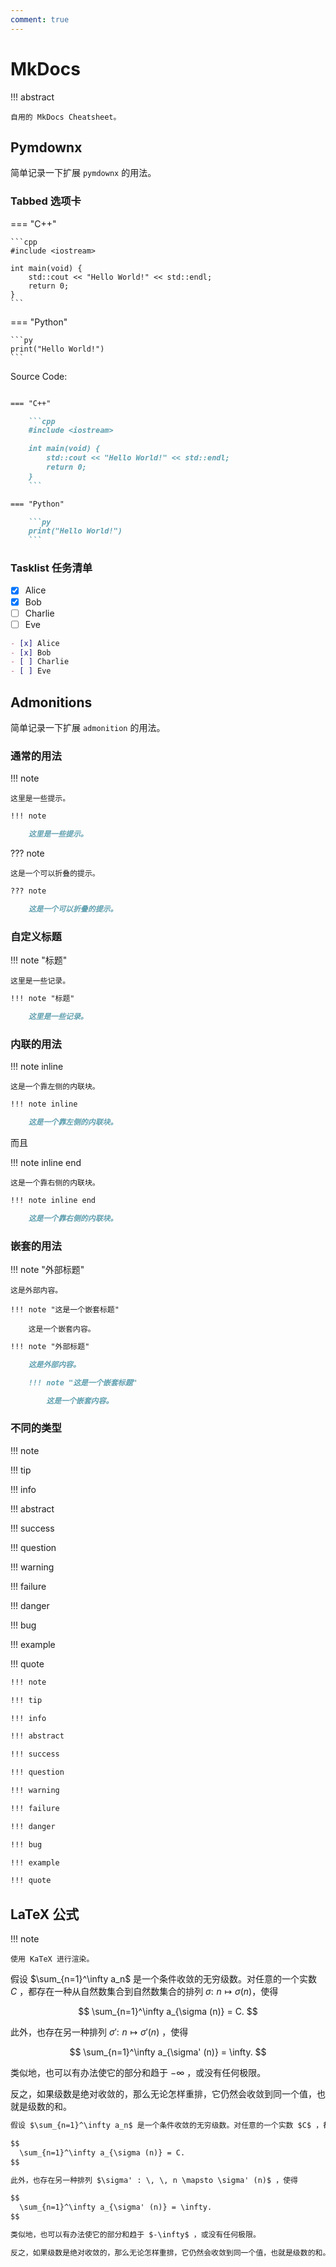```yaml
---
comment: true
---
```


# MkDocs

!!! abstract

    自用的 MkDocs Cheatsheet。

## Pymdownx

简单记录一下扩展 `pymdownx` 的用法。

### Tabbed 选项卡

=== "C++"

    ```cpp
    #include <iostream>

    int main(void) {
        std::cout << "Hello World!" << std::endl;
        return 0;
    }
    ```

=== "Python"

    ```py
    print("Hello World!")
    ```

Source Code:

````md

=== "C++"

    ```cpp
    #include <iostream>

    int main(void) {
        std::cout << "Hello World!" << std::endl;
        return 0;
    }
    ```

=== "Python"

    ```py
    print("Hello World!")
    ```

````

### Tasklist 任务清单

- [x] Alice
- [x] Bob
- [ ] Charlie
- [ ] Eve

```md
- [x] Alice
- [x] Bob
- [ ] Charlie
- [ ] Eve
```

## Admonitions

简单记录一下扩展 `admonition` 的用法。

### 通常的用法

!!! note

    这里是一些提示。

```md
!!! note

    这里是一些提示。
```

??? note

    这是一个可以折叠的提示。

```md
??? note

    这是一个可以折叠的提示。
```

### 自定义标题

!!! note "标题"

    这里是一些记录。

```md
!!! note "标题"

    这里是一些记录。
```

### 内联的用法

!!! note inline

    这是一个靠左侧的内联块。

```md
!!! note inline

    这是一个靠左侧的内联块。
```

而且

!!! note inline end

    这是一个靠右侧的内联块。

```md
!!! note inline end

    这是一个靠右侧的内联块。
```

### 嵌套的用法

!!! note "外部标题"

    这是外部内容。

    !!! note "这是一个嵌套标题"

        这是一个嵌套内容。

```md
!!! note "外部标题"

    这是外部内容。

    !!! note "这是一个嵌套标题"

        这是一个嵌套内容。
```

### 不同的类型

!!! note

!!! tip

!!! info

!!! abstract

!!! success

!!! question

!!! warning

!!! failure

!!! danger

!!! bug

!!! example

!!! quote

```md
!!! note

!!! tip

!!! info

!!! abstract

!!! success

!!! question

!!! warning

!!! failure

!!! danger

!!! bug

!!! example

!!! quote
```

## LaTeX 公式

!!! note

    使用 KaTeX 进行渲染。

假设 $\sum_{n=1}^\infty a_n$ 是一个条件收敛的无穷级数。对任意的一个实数 $C$ ，都存在一种从自然数集合到自然数集合的排列 $\sigma : \, \, n \mapsto \sigma (n)$，使得

$$
  \sum_{n=1}^\infty a_{\sigma (n)} = C.
$$

此外，也存在另一种排列 $\sigma' : \, \, n \mapsto \sigma' (n)$ ，使得

$$
  \sum_{n=1}^\infty a_{\sigma' (n)} = \infty.
$$

类似地，也可以有办法使它的部分和趋于 $-\infty$ ，或没有任何极限。

反之，如果级数是绝对收敛的，那么无论怎样重排，它仍然会收敛到同一个值，也就是级数的和。

```md
假设 $\sum_{n=1}^\infty a_n$ 是一个条件收敛的无穷级数。对任意的一个实数 $C$ ，都存在一种从自然数集合到自然数集合的排列 $\sigma : \, \, n \mapsto \sigma (n)$，使得

$$
  \sum_{n=1}^\infty a_{\sigma (n)} = C.
$$

此外，也存在另一种排列 $\sigma' : \, \, n \mapsto \sigma' (n)$ ，使得

$$
  \sum_{n=1}^\infty a_{\sigma' (n)} = \infty.
$$

类似地，也可以有办法使它的部分和趋于 $-\infty$ ，或没有任何极限。

反之，如果级数是绝对收敛的，那么无论怎样重排，它仍然会收敛到同一个值，也就是级数的和。
```
